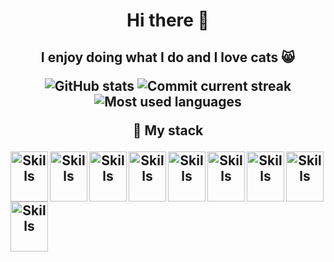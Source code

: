 <h1 align="center">Hi there 👋</p>

<h2 align="center"> I enjoy doing what I do and I love cats 😸</p>

<img src="https://github-readme-stats.vercel.app/api?username=Andromeda-NGC224&show_icons=true&locale=en" alt="GitHub stats"/>
<img src="https://github-readme-streak-stats.herokuapp.com/?user=Andromeda-NGC224&" alt="Commit current streak"/>
<img src="https://github-readme-stats.vercel.app/api/top-langs?username=Andromeda-NGC224&show_icons=true&locale=en&layout=compact" alt="Most used languages"/>

🔨 My stack 

<img src="https://cdn.jsdelivr.net/gh/devicons/devicon/icons/css3/css3-original.svg" alt="Skills" align="left" width="60" height="80"/>  
<img src="https://cdn.jsdelivr.net/gh/devicons/devicon/icons/html5/html5-original.svg" alt="Skills" align="left" width="60" height="80"/>  
<img src="https://cdn.jsdelivr.net/gh/devicons/devicon/icons/javascript/javascript-original.svg" alt="Skills" align="left" width="60" height="80"/>  
<img src="https://cdn.jsdelivr.net/gh/devicons/devicon/icons/typescript/typescript-original.svg" alt="Skills" align="left" width="60" height="80"/>  
<img src="https://cdn.jsdelivr.net/gh/devicons/devicon/icons/react/react-original.svg" alt="Skills" align="left" width="60" height="80"/>  
<img src="https://cdn.jsdelivr.net/gh/devicons/devicon/icons/redux/redux-original.svg" alt="Skills" align="left" width="60" height="80"/>  
<img src="https://cdn.jsdelivr.net/gh/devicons/devicon/icons/eslint/eslint-original.svg" alt="Skills" align="left" width="60" height="80"/> 
<img src="https://cdn.jsdelivr.net/gh/devicons/devicon/icons/nodejs/nodejs-original.svg" alt="Skills" align="left" width="60" height="80"/>     
<img src="https://cdn.jsdelivr.net/gh/devicons/devicon/icons/vscode/vscode-original.svg" alt="Skills" align="left" width="60" height="80"/>  
